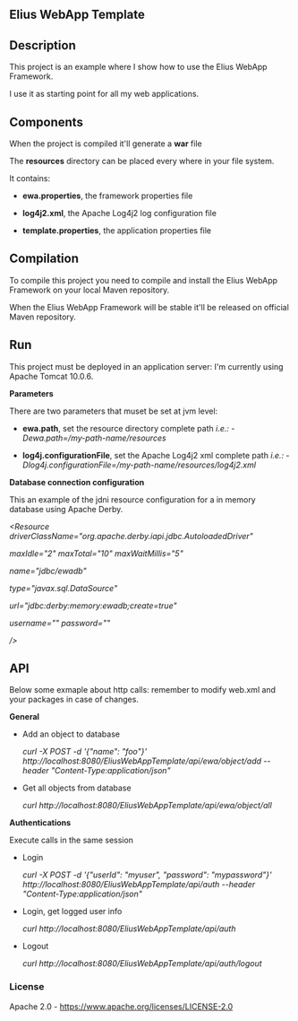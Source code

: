 Elius WebApp Template
-----



Description
-----
This project is an example where I show how to use the Elius WebApp Framework.

I use it as starting point for all my web applications.




Components
-----
When the project is compiled it'll generate a **war** file

The **resources** directory can be placed every where in your file system.

It contains:
 * **ewa.properties**, the framework properties file
 
 
 * **log4j2.xml**, the Apache Log4j2 log configuration file
 
 
 * **template.properties**, the application properties file




Compilation
-----
To compile this project you need to compile and install the Elius WebApp Framework on your local Maven repository.

When the Elius WebApp Framework will be stable it'll be released on official Maven repository.




Run
-----
This project must be deployed in an application server: I'm currently using Apache Tomcat 10.0.6.


**Parameters**

There are two parameters that muset be set at jvm level:
 * **ewa.path**, set the resource directory complete path
       *i.e.: -Dewa.path=/my-path-name/resources*
       

 * **log4j.configurationFile**, set the Apache Log4j2 xml complete path
       *i.e.: -Dlog4j.configurationFile=/my-path-name/resources/log4j2.xml*



**Database connection configuration**

This an example of the jdni resource configuration for a in memory database using Apache Derby.

*<Resource driverClassName="org.apache.derby.iapi.jdbc.AutoloadedDriver"*

 *maxIdle="2" maxTotal="10" maxWaitMillis="5"*
  
 *name="jdbc/ewadb"*
  
 *type="javax.sql.DataSource"*
  
 *url="jdbc:derby:memory:ewadb;create=true"*
  
 *username="" password=""*

*/>*




API
-----
Below some exmaple about http calls: remember to modify web.xml and your packages in case of changes.

**General**

* Add an object to database
  
  *curl -X POST -d '{"name": "foo"}' http://localhost:8080/EliusWebAppTemplate/api/ewa/object/add  --header "Content-Type:application/json"*

* Get all objects from database

  *curl http://localhost:8080/EliusWebAppTemplate/api/ewa/object/all*


**Authentications**

Execute calls in the same session

* Login

  *curl -X POST -d '{"userId": "myuser", "password": "mypassword"}' http://localhost:8080/EliusWebAppTemplate/api/auth --header "Content-Type:application/json"*

* Login, get logged user info

  *curl http://localhost:8080/EliusWebAppTemplate/api/auth*

* Logout

  *curl http://localhost:8080/EliusWebAppTemplate/api/auth/logout*


### License

Apache 2.0 - <https://www.apache.org/licenses/LICENSE-2.0>


